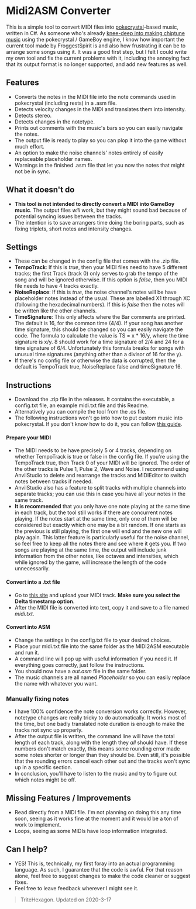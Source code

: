 # Midi2ASM Converter
This is a simple tool to convert MIDI files into [pokecrystal](https://github.com/pret/pokecrystal)-based music, written in C#. As someone who's already [knee-deep into making chiptune music](https://soundcloud.com/user-930339535/sets/all-demixes) using the pokecrystal / GameBoy engine, I know how important the current tool made by FroggestSpirit is and also how frustrating it can be to arrange some songs using it. It was a good first step, but I felt I could write my own tool and fix the current problems with it, including the annoying fact that its output format is no longer supported, and add new features as well.

## Features
* Converts the notes in the MIDI file into the note commands used in pokecrystal (including rests) in a .asm file.
* Detects velocity changes in the MIDI and translates them into intensity.
* Detects stereo.
* Detects changes in the notetype.
* Prints out comments with the music's bars so you can easily navigate the notes.
* The output file is ready to play so you can plop it into the game without much effort.
* An option to make the noise channels' notes entirely of easily replaceable placeholder names.
* Warnings in the finished .asm file that let you now the notes that might not be in sync.

## What it doesn't do
* **This tool is not intended to directly convert a MIDI into GameBoy music**. The output files *will* work, but they might sound bad because of potential syncing issues between the tracks.
* The intention is to save arrangers time doing the boring parts, such as fixing triplets, short notes and intensity changes.

## Settings
* These can be changed in the config file that comes with the .zip file.
* **TempoTrack**: If this is *true*, then your MIDI files need to have 5 different tracks; the first Track (track 0) only serves to grab the tempo of the song and will be ignored otherwise. If this option is *false*, then you MIDI file needs to have 4 tracks exactly.
* **NoiseReplace**: If this is *true*, the noise channel's notes will be have placeholder notes instead of the usual. These are labelled X1 through XC (following the hexadecimal numbers). If this is *false* then the notes will be written like the other channels.
* **TimeSignature**: This only affects where the Bar comments are printed. The default is 16, for the common time (4/4). If your song has another time signature, this should be changed so you can easily navigate the code. The formula to calculate the value is TS = x * 16/y, where the time signature is x/y. 8 should work for a time signature of 2/4 and 24 for a time signature of 6/4. Unfortunately this formula breaks for songs with unusual time signatures (anything other than a divisor of 16 for the y).
* If there's no config file or otherwise the data is corrupted, then the default is TempoTrack true, NoiseReplace false and timeSignature 16.

## Instructions
* Download the .zip file in the releases. It contains the executable, a config.txt file, an example midi.txt file and this Readme.
* Alternatively you can compile the tool from the .cs file.
* The following instructions won't go into how to put custom music into pokecrystal. If you don't know how to do it, you can follow [this guide](https://github.com/pret/pokecrystal/wiki/Add-a-new-music-song).
#### Prepare your MIDI
* The MIDI needs to be have precisely 5 or 4 tracks, depending on whether TempoTrack is true or false in the config file. If you're using the TempoTrack true, then Track 0 of your MIDI will be ignored. The order of the other tracks is Pulse 1, Pulse 2, Wave and Noise. I recommend using AnvilStudio to delete and rearrange the tracks and MIDIEditor to switch notes between tracks if needed.
* AnvilStudio also has a feature to split tracks with multiple channels into separate tracks; you can use this in case you have all your notes in the same track.
* **It is recommended** that you only have one note playing at the same time in each track, but the tool still works if there are concurrent notes playing. If the notes start at the same time, only one of them will be considered but exactly which one may be a bit random. If one starts as the previous is still playing, the first one will end and the new one will play again. This latter feature is particularly useful for the noise channel, so feel free to keep all the notes there and see where it gets you.
If two songs are playing at the same time, the output will include junk information from the other notes, like octaves and intensities, which while ignored by the game, will increase the length of the code unnecessarily.
#### Convert into a .txt file
* Go to [this site](http://flashmusicgames.com/midi/mid2txt.php) and upload your MIDI track. **Make sure you select the Delta timestamp option**.
* After the MIDI file is converted into text, copy it and save to a file named *midi.txt*.
#### Convert into ASM
* Change the settings in the config.txt file to your desired choices.
* Place your midi.txt file into the same folder as the MIDI2ASM executable and run it.
* A command line will pop up with useful information if you need it. If everything goes correctly, just follow the instructions.
* You should now have a *out.asm* file in the same folder.
* The music channels are all named *Placeholder* so you can easily replace the name with whatever you want.
### Manually fixing notes
* I have 100% confidence the note conversion works correctly. However, notetype changes are really tricky to do automatically. It works most of the time, but one badly translated note duration is enough to make the tracks not sync up properly.
* After the output file is written, the command line will have the total length of each track, along with the length they *all* should have. If these numbers don't match exactly, this means some rounding error made some notes shorter or longer than they should be. Even still, it's possible that the rounding errors cancel each other out and the tracks won't sync up in a specific section.
* In conclusion, you'll have to listen to the music and try to figure out which notes might be off.

## Missing Features / Improvements 
* Read directly from a MIDI file. I'm not planning on doing this any time soon, seeing as it works fine at the moment and it would be a ton of work to implement.
* Loops, seeing as some MIDIs have loop information integrated.

## Can I help?
* YES! This is, technically, my first foray into an actual programming language. As such, I guarantee that the code is awful. For that reason alone, feel free to suggest changes to make the code cleaner or suggest fixes.
* Feel free to leave feedback wherever I might see it.

> TriteHexagon. Updated on 2020-3-17
